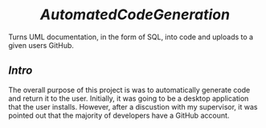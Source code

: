 # $$Automated Code Generation$$

<!--**This project was submitted in partial fulfilment of the award of the degree of BSc Software Engineering (Final Year Project)**-->

Turns UML documentation, in the form of SQL, into code and uploads to a given users GitHub.

## $Intro$

The overall purpose of this project is was to automatically generate code and return it to the user. Initially, it was going to be a desktop application that the user installs. However, after a discustion with my supervisor, it was pointed out that the majority of developers have a GitHub account. 

